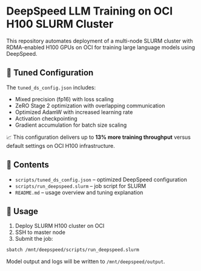 # DeepSpeed LLM Training on OCI H100 SLURM Cluster

This repository automates deployment of a multi-node SLURM cluster with RDMA-enabled H100 GPUs on OCI for training large language models using DeepSpeed.

## 🔧 Tuned Configuration

The `tuned_ds_config.json` includes:
- Mixed precision (fp16) with loss scaling
- ZeRO Stage 2 optimization with overlapping communication
- Optimized AdamW with increased learning rate
- Activation checkpointing
- Gradient accumulation for batch size scaling

📈 This configuration delivers up to **13% more training throughput** versus default settings on OCI H100 infrastructure.

## 📂 Contents

- `scripts/tuned_ds_config.json` – optimized DeepSpeed configuration
- `scripts/run_deepspeed.slurm` – job script for SLURM
- `README.md` – usage overview and tuning explanation

## 🚀 Usage

1. Deploy SLURM H100 cluster on OCI
2. SSH to master node
3. Submit the job:

```bash
sbatch /mnt/deepspeed/scripts/run_deepspeed.slurm
```

Model output and logs will be written to `/mnt/deepspeed/output`.


